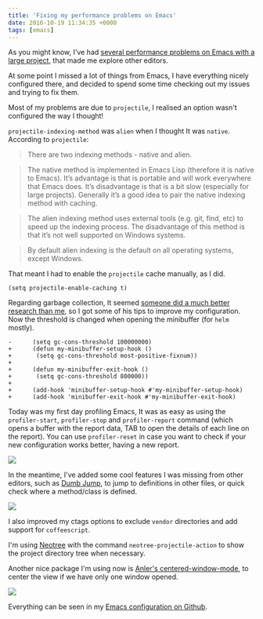 ```yaml
---
title: 'Fixing my performance problems on Emacs'
date: 2016-10-19 11:34:35 +0000
tags: [emacs]
---
```

As you might know, I've had [several performance problems on Emacs with a large project](https://javaguirre.me/2016/08/22/back-to-my-own-editor-war/), that made me explore other editors.

At some point I missed a lot of things from Emacs, I have everything nicely configured there, and decided to spend some time checking out my issues and trying to fix them.

Most of my problems are due to `projectile`, I realised an option wasn't configured the way I thought!

`projectile-indexing-method` was `alien` when I thought It was `native`. According to `projectile`:

> There are two indexing methods - native and alien.

> The native method is implemented in Emacs Lisp (therefore it is
native to Emacs).  It’s advantage is that is portable and will
work everywhere that Emacs does.  It’s disadvantage is that is a
bit slow (especially for large projects).  Generally it’s a good
idea to pair the native indexing method with caching.

> The alien indexing method uses external tools (e.g. git, find,
etc) to speed up the indexing process.  The disadvantage of this
method is that it’s not well supported on Windows systems.

> By default alien indexing is the default on all operating
systems, except Windows.


That meant I had to enable the `projectile` cache manually, as I did.

```
(setq projectile-enable-caching t)
```

Regarding garbage collection, It seemed [someone did a much better research than me](https://bling.github.io/blog/2016/01/18/why-are-you-changing-gc-cons-threshold/), so I got some of his tips to improve my configuration. Now the threshold is changed when opening the minibuffer (for `helm` mostly).

```
-      (setq gc-cons-threshold 100000000)
+      (defun my-minibuffer-setup-hook ()
+       (setq gc-cons-threshold most-positive-fixnum))
+
+      (defun my-minibuffer-exit-hook ()
+       (setq gc-cons-threshold 800000))
+
+      (add-hook 'minibuffer-setup-hook #'my-minibuffer-setup-hook)
+      (add-hook 'minibuffer-exit-hook #'my-minibuffer-exit-hook)
```

Today was my first day profiling Emacs, It was as easy as using the `profiler-start`, `profiler-stop` and `profiler-report` command (which opens a buffer with the report data, TAB to open the details of each line on the report). You can use `profiler-reset` in case you want to check if your new configuration works better, having a new report.

![](/content/images/2016/10/Screen-Shot-2016-10-10-at-19.15.15.png)

In the meantime, I've added some cool features I was missing from other editors, such as [Dumb Jump](https://github.com/jacktasia/dumb-jump), to jump to definitions in other files, or quick check where a method/class is defined.

![](/content/images/2016/10/Screen-Shot-2016-10-10-at-19.17.52.png)

I also improved my ctags options to exclude `vendor` directories and add support for `coffeescript`.

I'm using [Neotree](https://github.com/jaypei/emacs-neotree) with the command `neotree-projectile-action` to show the project directory tree when necessary.

Another nice package I'm using now is [Anler's centered-window-mode](https://github.com/anler/centered-window-mode), to center the view if we have only one window opened.

![](/content/images/2016/10/Screen-Shot-2016-10-19-at-13.29.42.png)

Everything can be seen in my [Emacs configuration on Github](https://github.com/javaguirre/dotfiles/blob/master/emacs/.emacs.d/javaguirre.org).
